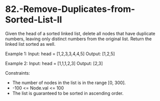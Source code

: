 # 82.-Remove-Duplicates-from-Sorted-List-II
Given the head of a sorted linked list, delete all nodes that have duplicate numbers, leaving only distinct numbers from the original list. Return the linked list sorted as well.

Example 1:
Input: head = [1,2,3,3,4,4,5]
Output: [1,2,5]

Example 2:
Input: head = [1,1,1,2,3]
Output: [2,3]


Constraints:
- The number of nodes in the list is in the range [0, 300].
- -100 <= Node.val <= 100
- The list is guaranteed to be sorted in ascending order.

